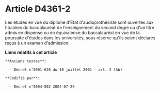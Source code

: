 # Article D4361-2

Les études en vue du diplôme d'Etat d'audioprothésiste sont ouvertes aux titulaires du baccalauréat de l'enseignement du
second degré ou d'un titre admis en dispense ou en équivalence du baccalauréat en vue de la poursuite d'études dans les
universités, sous réserve qu'ils soient déclarés reçus à un examen d'admission.

**Liens relatifs à cet article**

	**Anciens textes**:

	  - Décret n°2001-620 du 10 juillet 2001 - art. 2 (Ab)

	**Codifié par**:

	  - Décret n°2004-802 2004-07-29
